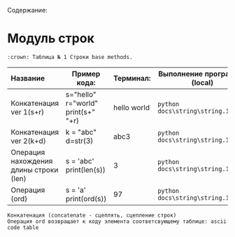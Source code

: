 Содержание:

# Модуль строк
```
:crown: Таблица № 1 Строки base methods.
```
| Название                               | Пример кода:                             | Терминал:   | Выполнение программы (local)           |                                                                       Link Github |
|:---------------------------------------|------------------------------------------|-------------|----------------------------------------|----------------------------------------------------------------------------------:|
| Конкатенация ver 1(s+r)                | s="hello"<br/>r="world"<br/>print(s+" "+r) | hello world | ```python docs\string\string.1.0.py``` | [Code](https://github.com/Vinvladi/python3/tree/main/DocsFull/docs/string.1.0.py) |
| Конкатенация ver 2(k+d)                | k = "abc"<br/>d=str(3)                   | abc3        | ```python docs\string\string.1.1.py```        | [Code](https://github.com/Vinvladi/python3/tree/main/DocsFull/docs/string.1.1.py) |
| Операция нахождения длины строки (len) | s = 'abc'<br/>print(len(s))              | 3           | ```python docs\string\string.1.2.py```        | [Code](https://github.com/Vinvladi/python3/tree/main/DocsFull/docs/string.1.2.py) |
| Операция (ord)                         | s = 'a'<br/>print(ord(s))                | 97          | ```python docs\string\string.1.3.py```        | [Code](https://github.com/Vinvladi/python3/tree/main/DocsFull/docs/string.1.3.py) |
```
Конкатенация (concatenate - сцеплять, сцепление строк)
Операция ord возвращает к коду элемента соответсвующему таблице: ascii code table
```